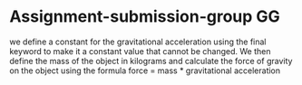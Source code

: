 # Assignment-submission-group GG
we define a constant for the gravitational acceleration using the final keyword to make it a constant value that cannot be changed. We then define the mass of the object in kilograms and calculate the force of gravity on the object using the formula force = mass * gravitational acceleration
